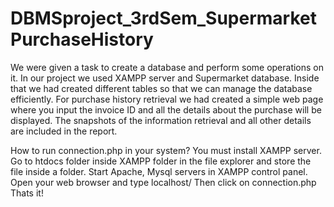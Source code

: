 # DBMSproject_3rdSem_SupermarketPurchaseHistory
We were given a task to create a database and perform some operations on it. In our project we used XAMPP server and Supermarket database. Inside that 
we had created different tables so that we can manage the database efficiently. For purchase history retrieval we had created a simple web page where
you input the invoice ID and all the details about the purchase will be displayed.
The snapshots of the information retrieval and all other details are included in the report.

How to run connection.php in your system?
  You must install XAMPP server. 
  Go to htdocs folder inside XAMPP folder in the file explorer and store the file inside a folder.
  Start Apache, Mysql servers in XAMPP control panel.
  Open your web browser and type localhost/<foldername>
  Then click on connection.php
  Thats it!
